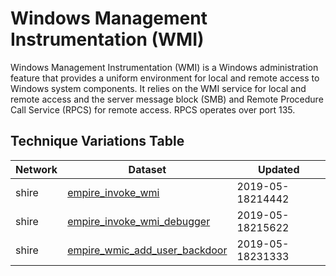 # Windows Management Instrumentation (WMI)

Windows Management Instrumentation (WMI) is a Windows administration feature that provides a uniform environment for local and remote access to Windows system components. It relies on the WMI service for local and remote access and the server message block (SMB) and Remote Procedure Call Service (RPCS) for remote access. RPCS operates over port 135.

## Technique Variations Table

| Network | Dataset | Updated |
| ------- | --------- | ------- |
| shire | [empire_invoke_wmi](../../execution/windows_management_instrumentation_T1047/empire_invoke_wmi.md) | 2019-05-18214442 |
| shire | [empire_invoke_wmi_debugger](../../execution/windows_management_instrumentation_T1047/empire_invoke_wmi_debugger.md) | 2019-05-18215622 |
| shire | [empire_wmic_add_user_backdoor](../../execution/windows_management_instrumentation_T1047/empire_wmic_add_user_backdoor.md) | 2019-05-18231333 |